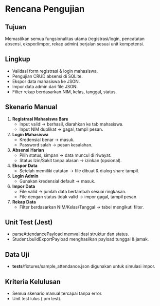 # Rencana Pengujian

## Tujuan
Memastikan semua fungsionalitas utama (registrasi/login, pencatatan absensi, ekspor/impor, rekap admin) berjalan sesuai unit kompetensi.

## Lingkup
- Validasi form registrasi & login mahasiswa.
- Pengujian CRUD absensi di SQLite.
- Ekspor data mahasiswa ke JSON.
- Impor data admin dari file JSON.
- Filter rekap berdasarkan NIM, kelas, tanggal, status.

## Skenario Manual
1. **Registrasi Mahasiswa Baru**
   - Input valid -> berhasil, diarahkan ke tab mahasiswa.
   - Input NIM duplikat -> gagal, tampil pesan.
2. **Login Mahasiswa**
   - Kredensial benar -> masuk.
   - Password salah -> pesan kesalahan.
3. **Absensi Harian**
   - Pilih status, simpan -> data muncul di riwayat.
   - Status Izin/Sakit tanpa alasan -> izinkan (opsional).
4. **Ekspor Data**
   - Setelah memiliki catatan -> file dibuat & dialog share tampil.
5. **Login Admin**
   - Gunakan kredensial default -> masuk.
6. **Impor Data**
   - File valid -> jumlah data bertambah sesuai ringkasan.
   - File dengan status tidak valid -> impor gagal, tampil pesan.
7. **Rekap Data**
   - Filter berdasarkan NIM/Kelas/Tanggal -> tabel mengikuti filter.

## Unit Test (Jest)
- parseAttendancePayload memvalidasi struktur dan status.
- Student.buildExportPayload menghasilkan payload tunggal & jamak.

## Data Uji
- __tests__/fixtures/sample_attendance.json digunakan untuk simulasi impor.

## Kriteria Kelulusan
- Semua skenario manual tercapai tanpa error.
- Unit test lulus (
pm test).
